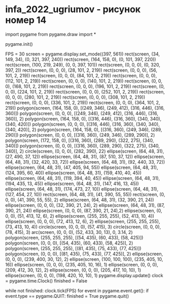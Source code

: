 # infa_2022_ugriumov - рисунок номер 14
import pygame
from pygame.draw import *

pygame.init()

FPS = 30
screen = pygame.display.set_mode((397, 561))
rect(screen, (34, 149, 34), (0, 321, 397, 240))
rect(screen, (164, 158, 0), (0, 101, 397, 220))
rect(screen, (100, 219, 249), (0, 0, 397, 101))
rect(screen, (0, 0, 0), (0, 320, 397, 2))
rect(screen, (0, 0, 0), (28, 101, 2, 219))
rect(screen, (0, 0, 0), (56, 101, 2, 219))
rect(screen, (0, 0, 0), (84, 101, 2, 219))
rect(screen, (0, 0, 0), (112, 101, 2, 219))
rect(screen, (0, 0, 0), (140, 101, 2, 219))
rect(screen, (0, 0, 0), (168, 101, 2, 219))
rect(screen, (0, 0, 0), (196, 101, 2, 219))
rect(screen, (0, 0, 0), (224, 101, 2, 219))
rect(screen, (0, 0, 0), (252, 101, 2, 219))
rect(screen, (0, 0, 0), (280, 101, 2, 219))
rect(screen, (0, 0, 0), (308, 101, 2, 219))
rect(screen, (0, 0, 0), (336, 101, 2, 219))
rect(screen, (0, 0, 0), (364, 101, 2, 219))
polygon(screen, (164, 158, 0), [(249, 346), (249, 412), (316, 446), (316, 360)])
polygon(screen, (0, 0, 0), [(249, 346), (249, 412), (316, 446), (316, 360)], 2)
polygon(screen, (164, 158, 0), [(316, 446), (316, 360), (340, 340), (340, 420)])
polygon(screen, (0, 0, 0), [(316, 446), (316, 360), (340, 340), (340, 420)], 2)
polygon(screen, (164, 158, 0), [(316, 360), (249, 346), (289, 290)])
polygon(screen, (0, 0, 0), [(316, 360), (249, 346), (289, 290)], 2) 
polygon(screen, (172, 158, 0), [(316, 360), (289, 290), (322, 275), (340, 340)])
polygon(screen, (0, 0, 0), [(316, 360), (289, 290), (322, 275), (340, 340)], 2)
circle(screen, (0, 0, 0), (282, 390), 22)
ellipse(screen, (64, 48, 31), (27, 490, 37, 12))
ellipse(screen, (64, 48, 31), (87, 510, 37, 12))
ellipse(screen, (64, 48, 31), (32, 420, 33, 72))
ellipse(screen, (64, 48, 31), (92, 440, 33, 72))
ellipse(screen, (64, 48, 31), (47, 405, 94, 55))
ellipse(screen, (64, 48, 31), (124, 395, 60, 40))
ellipse(screen, (64, 48, 31), (159, 410, 40, 45))
ellipse(screen, (64, 48, 31), (119, 394, 40, 45))
ellipse(screen, (64, 48, 31), (194, 435, 13, 45))
ellipse(screen, (64, 48, 31), (147, 416, 13, 45))
ellipse(screen, (64, 48, 31), (174, 473, 27, 10))
ellipse(screen, (64, 48, 31), (127, 454, 27, 10))
rect(screen, (64, 48, 31), (41, 390, 55, 55))
rect(screen, (0, 0, 0), (41, 390, 55, 55), 2)
ellipse(screen, (64, 48, 31), (32, 390, 21, 24))
ellipse(screen, (0, 0, 0), (32, 390, 21, 24), 2)
ellipse(screen, (64, 48, 31), (87, 390, 21, 24))
ellipse(screen, (0, 0, 0), (87, 390, 21, 24),2)
ellipse(screen, (0, 0, 0), (51, 413, 12, 6), 2)
ellipse(screen, (255, 255, 255), (52, 413, 10, 4))
ellipse(screen, (0, 0, 0), (72, 413, 12, 6), 2)
ellipse(screen, (255, 255, 255), (73, 413, 10, 4))
circle(screen, (0, 0, 0), (57, 415), 3)
circle(screen, (0, 0, 0), (78, 415), 3)
arc(screen, (0, 0, 0), (52, 433, 30, 13), 0, 3.14, 2)
polygon(screen, (255, 255, 255), [(54, 435), (60, 433), (58, 425)])
polygon(screen, (0, 0, 0), [(54, 435), (60, 433), (58, 425)], 2)
polygon(screen, (255, 255, 255), [(81, 435), (75, 433), (77, 425)])
polygon(screen, (0, 0, 0), [(81, 435), (75, 433), (77, 425)], 2)
ellipse(screen, (0, 0, 0), (239, 400, 30, 12), 2)
ellipse(screen, (100, 100, 100), (235, 405, 10, 16))
ellipse(screen, (0, 0, 0), (235, 405, 10, 16), 1)
ellipse(screen, (0, 0, 0), (209, 412, 30, 12), 2)
ellipse(screen, (0, 0, 0), (205, 417, 10, 10), 1)
ellipse(screen, (0, 0, 0), (198, 420, 10, 10), 1)
pygame.display.update()
clock = pygame.time.Clock()
finished = False

while not finished:
    clock.tick(FPS)
    for event in pygame.event.get():
        if event.type == pygame.QUIT:
            finished = True
pygame.quit()

